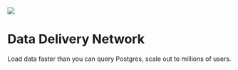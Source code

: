 ---
---

<img src="/img/icons/ddn.svg" class="product-icon" />

# Data Delivery Network

Load data faster than you can query Postgres,
scale out to millions of users.

